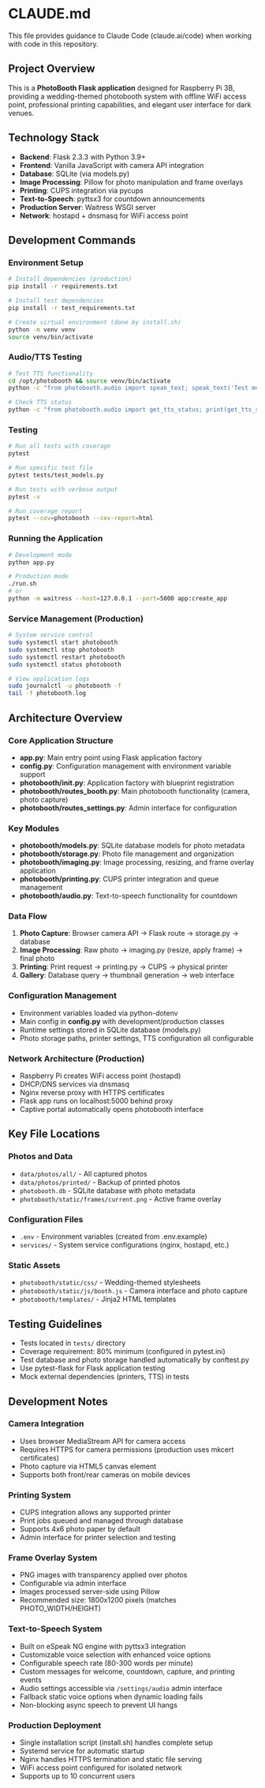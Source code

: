 # CLAUDE.md

This file provides guidance to Claude Code (claude.ai/code) when working with code in this repository.

## Project Overview

This is a **PhotoBooth Flask application** designed for Raspberry Pi 3B, providing a wedding-themed photobooth system with offline WiFi access point, professional printing capabilities, and elegant user interface for dark venues.

## Technology Stack

- **Backend**: Flask 2.3.3 with Python 3.9+
- **Frontend**: Vanilla JavaScript with camera API integration
- **Database**: SQLite (via models.py)
- **Image Processing**: Pillow for photo manipulation and frame overlays
- **Printing**: CUPS integration via pycups
- **Text-to-Speech**: pyttsx3 for countdown announcements
- **Production Server**: Waitress WSGI server
- **Network**: hostapd + dnsmasq for WiFi access point

## Development Commands

### Environment Setup
```bash
# Install dependencies (production)
pip install -r requirements.txt

# Install test dependencies
pip install -r test_requirements.txt

# Create virtual environment (done by install.sh)
python -m venv venv
source venv/bin/activate
```

### Audio/TTS Testing
```bash
# Test TTS functionality
cd /opt/photobooth && source venv/bin/activate
python -c "from photobooth.audio import speak_text; speak_text('Test message')"

# Check TTS status
python -c "from photobooth.audio import get_tts_status; print(get_tts_status())"
```

### Testing
```bash
# Run all tests with coverage
pytest

# Run specific test file
pytest tests/test_models.py

# Run tests with verbose output
pytest -v

# Run coverage report
pytest --cov=photobooth --cov-report=html
```

### Running the Application
```bash
# Development mode
python app.py

# Production mode
./run.sh
# or
python -m waitress --host=127.0.0.1 --port=5000 app:create_app
```

### Service Management (Production)
```bash
# System service control
sudo systemctl start photobooth
sudo systemctl stop photobooth
sudo systemctl restart photobooth
sudo systemctl status photobooth

# View application logs
sudo journalctl -u photobooth -f
tail -f photobooth.log
```

## Architecture Overview

### Core Application Structure
- **app.py**: Main entry point using Flask application factory
- **config.py**: Configuration management with environment variable support
- **photobooth/__init__.py**: Application factory with blueprint registration
- **photobooth/routes_booth.py**: Main photobooth functionality (camera, photo capture)
- **photobooth/routes_settings.py**: Admin interface for configuration

### Key Modules
- **photobooth/models.py**: SQLite database models for photo metadata
- **photobooth/storage.py**: Photo file management and organization
- **photobooth/imaging.py**: Image processing, resizing, and frame overlay application
- **photobooth/printing.py**: CUPS printer integration and queue management
- **photobooth/audio.py**: Text-to-speech functionality for countdown

### Data Flow
1. **Photo Capture**: Browser camera API → Flask route → storage.py → database
2. **Image Processing**: Raw photo → imaging.py (resize, apply frame) → final photo
3. **Printing**: Print request → printing.py → CUPS → physical printer
4. **Gallery**: Database query → thumbnail generation → web interface

### Configuration Management
- Environment variables loaded via python-dotenv
- Main config in **config.py** with development/production classes
- Runtime settings stored in SQLite database (models.py)
- Photo storage paths, printer settings, TTS configuration all configurable

### Network Architecture (Production)
- Raspberry Pi creates WiFi access point (hostapd)
- DHCP/DNS services via dnsmasq
- Nginx reverse proxy with HTTPS certificates
- Flask app runs on localhost:5000 behind proxy
- Captive portal automatically opens photobooth interface

## Key File Locations

### Photos and Data
- `data/photos/all/` - All captured photos
- `data/photos/printed/` - Backup of printed photos
- `photobooth.db` - SQLite database with photo metadata
- `photobooth/static/frames/current.png` - Active frame overlay

### Configuration Files
- `.env` - Environment variables (created from .env.example)
- `services/` - System service configurations (nginx, hostapd, etc.)

### Static Assets
- `photobooth/static/css/` - Wedding-themed stylesheets
- `photobooth/static/js/booth.js` - Camera interface and photo capture
- `photobooth/templates/` - Jinja2 HTML templates

## Testing Guidelines

- Tests located in `tests/` directory
- Coverage requirement: 80% minimum (configured in pytest.ini)
- Test database and photo storage handled automatically by conftest.py
- Use pytest-flask for Flask application testing
- Mock external dependencies (printers, TTS) in tests

## Development Notes

### Camera Integration
- Uses browser MediaStream API for camera access
- Requires HTTPS for camera permissions (production uses mkcert certificates)
- Photo capture via HTML5 canvas element
- Supports both front/rear cameras on mobile devices

### Printing System
- CUPS integration allows any supported printer
- Print jobs queued and managed through database
- Supports 4x6 photo paper by default
- Admin interface for printer selection and testing

### Frame Overlay System
- PNG images with transparency applied over photos
- Configurable via admin interface
- Images processed server-side using Pillow
- Recommended size: 1800x1200 pixels (matches PHOTO_WIDTH/HEIGHT)

### Text-to-Speech System
- Built on eSpeak NG engine with pyttsx3 integration
- Customizable voice selection with enhanced voice options
- Configurable speech rate (80-300 words per minute)
- Custom messages for welcome, countdown, capture, and printing events
- Audio settings accessible via `/settings/audio` admin interface
- Fallback static voice options when dynamic loading fails
- Non-blocking async speech to prevent UI hangs

### Production Deployment
- Single installation script (install.sh) handles complete setup
- Systemd service for automatic startup
- Nginx handles HTTPS termination and static file serving
- WiFi access point configured for isolated network
- Supports up to 10 concurrent users
